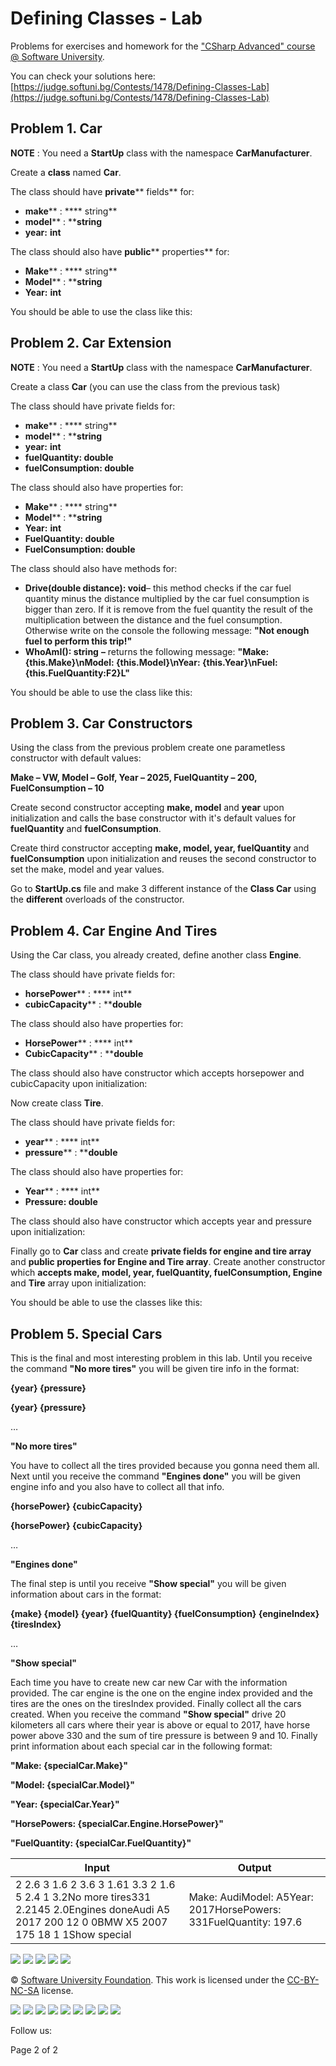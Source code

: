 # Defining Classes - Lab

Problems for exercises and homework for the [&quot;CSharp Advanced&quot; course @ Software University](https://softuni.bg/courses/csharp-advanced).

You can check your solutions here: [https://judge.softuni.bg/Contests/1478/Defining-Classes-Lab](https://judge.softuni.bg/Contests/1478/Defining-Classes-Lab)

## Problem 1. Car

**NOTE** : You need a **StartUp** class with the namespace **CarManufacturer**.

Create a **class** named **Car**.

The class should have **private**** fields** for:

- **make**** : **** string**
- **model**** : ****string**
- **year:**  **int**

The class should also have **public**** properties** for:

- **Make**** : **** string**
- **Model**** : ****string**
- **Year:**  **int**

You should be able to use the class like this:

## Problem 2. Car Extension

**NOTE** : You need a **StartUp** class with the namespace **CarManufacturer**.

Create a class **Car** (you can use the class from the previous task)

The class should have private fields for:

- **make**** : **** string**
- **model**** : ****string**
- **year:**  **int**
- **fuelQuantity: double**
- **fuelConsumption: double**

The class should also have properties for:

- **Make**** : **** string**
- **Model**** : ****string**
- **Year:**  **int**
- **FuelQuantity: double**
- **FuelConsumption: double**

The class should also have methods for:

- **Drive(double distance): void**– this method checks if the car fuel quantity minus the distance multiplied by the car fuel consumption is bigger than zero. If it is remove from the fuel quantity the result of the multiplication between the distance and the fuel consumption. Otherwise write on the console the following message: **&quot;Not enough fuel to perform this trip!&quot;**
- **WhoAmI(): string**  **–** returns the following message: **&quot;Make: {this.Make}\nModel: {this.Model}\nYear: {this.Year}\nFuel: {this.FuelQuantity:F2}L&quot;**

You should be able to use the class like this:

## Problem 3. Car Constructors

Using the class from the previous problem create one parametless constructor with default values:

**Make – VW, Model – Golf, Year – 2025, FuelQuantity – 200, FuelConsumption – 10**

Create second constructor accepting **make, model** and **year** upon initialization and calls the base constructor with it&#39;s default values for **fuelQuantity** and **fuelConsumption**.

Create third constructor accepting **make, model, year, fuelQuantity** and **fuelConsumption** upon initialization and reuses the second constructor to set the make, model and year values.

Go to **StartUp.cs** file and make 3 different instance of the **Class Car** using the **different** overloads of the constructor.

## Problem 4. Car Engine And Tires

Using the Car class, you already created, define another class **Engine**.

The class should have private fields for:

- **horsePower**** : **** int**
- **cubicCapacity**** : ****double**

The class should also have properties for:

- **HorsePower**** : **** int**
- **CubicCapacity**** : ****double**

The class should also have constructor which accepts horsepower and cubicCapacity upon initialization:

Now create class **Tire**.

The class should have private fields for:

- **year**** : **** int**
- **pressure**** : ****double**

The class should also have properties for:

- **Year**** : **** int**
- **Pressure: double**

The class should also have constructor which accepts year and pressure upon initialization:

Finally go to **Car** class and create **private fields for engine and tire array** and **public properties for Engine and Tire array**. Create another constructor which **accepts make, model, year, fuelQuantity, fuelConsumption, Engine** and **Tire** array upon initialization:

You should be able to use the classes like this:

## Problem 5. Special Cars

This is the final and most interesting problem in this lab. Until you receive the command **&quot;No more tires&quot;** you will be given tire info in the format:

**{year} {pressure}**

**{year} {pressure}**

…

**&quot;No more tires&quot;**

You have to collect all the tires provided because you gonna need them all. Next until you receive the command **&quot;Engines done&quot;** you will be given engine info and you also have to collect all that info.

**{horsePower} {cubicCapacity}**

**{horsePower} {cubicCapacity}**

…

**&quot;Engines done&quot;**

The final step is until you receive **&quot;Show special&quot;** you will be given information about cars in the format:

**{make} {model} {year} {fuelQuantity} {fuelConsumption} {engineIndex} {tiresIndex}**

…

**&quot;Show special&quot;**

Each time you have to create new car new Car with the information provided. The car engine is the one on the engine index provided and the tires are the ones on the tiresIndex provided. Finally collect all the cars created. When you receive the command **&quot;Show special&quot;** drive 20 kilometers all cars where their year is above or equal to 2017, have horse power above 330 and the sum of tire pressure is between 9 and 10. Finally print information about each special car in the following format:

**&quot;Make: {specialCar.Make}&quot;**

**&quot;Model: {specialCar.Model}&quot;**

**&quot;Year: {specialCar.Year}&quot;**

**&quot;HorsePowers: {specialCar.Engine.HorsePower}&quot;**

**&quot;FuelQuantity: {specialCar.FuelQuantity}&quot;**

| **Input** | **Output** |
| --- | --- |
| 2 2.6 3 1.6 2 3.6 3 1.61 3.3 2 1.6 5 2.4 1 3.2No more tires331 2.2145 2.0Engines doneAudi A5 2017 200 12 0 0BMW X5 2007 175 18 1 1Show special | Make: AudiModel: A5Year: 2017HorsePowers: 331FuelQuantity: 197.6 |

![](RackMultipart20200610-4-fhqgs9_html_4062ce8ea76a185d.png) ![](RackMultipart20200610-4-fhqgs9_html_9b0988e43f50c79b.gif) ![](RackMultipart20200610-4-fhqgs9_html_8e84094ace6df644.gif) ![](RackMultipart20200610-4-fhqgs9_html_75bb621a2d054d6e.gif) ![](RackMultipart20200610-4-fhqgs9_html_f746d52952cd7e91.gif)

© [Software University Foundation](http://softuni.foundation/). This work is licensed under the [CC-BY-NC-SA](http://creativecommons.org/licenses/by-nc-sa/4.0/) license.

![](RackMultipart20200610-4-fhqgs9_html_17fe808e24cdd6c6.png) ![](RackMultipart20200610-4-fhqgs9_html_2a07e57d0737966a.png) ![](RackMultipart20200610-4-fhqgs9_html_94be3df36d913358.png) ![](RackMultipart20200610-4-fhqgs9_html_ff9c629b0a21eb6b.png) ![](RackMultipart20200610-4-fhqgs9_html_7db86a748da0e575.png) ![](RackMultipart20200610-4-fhqgs9_html_a9d346b26d97741d.png) ![](RackMultipart20200610-4-fhqgs9_html_9758e785eadf0cc.png) ![](RackMultipart20200610-4-fhqgs9_html_660141fbd6d8d4a8.png) ![](RackMultipart20200610-4-fhqgs9_html_d7fa82ab7332f3fa.png)

Follow us:

Page 2 of 2
